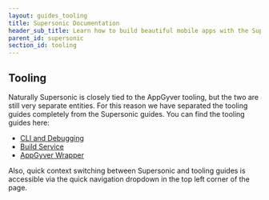 ```yaml
---
layout: guides_tooling
title: Supersonic Documentation
header_sub_title: Learn how to build beautiful mobile apps with the Supersonic UI framework.
parent_id: supersonic
section_id: tooling
---
```


<section class="docs-section" id="tooling">

# Tooling

Naturally Supersonic is closely tied to the AppGyver tooling, but the two are still very separate entities. For this reason we have separated the tooling guides completely from the Supersonic guides. You can find the tooling guides here:

  - [CLI and Debugging][cli-guides]
  - [Build Service][build-service-guides]
  - [AppGyver Wrapper][wrapper-guides]

Also, quick context switching between Supersonic and tooling guides is accessible via the quick navigation dropdown in the top left corner of the page.

</section>

[cli-guides]: /tooling/cli
[build-service-guides]: /tooling/build-service
[wrapper-guides]: /tooling/wrapper
